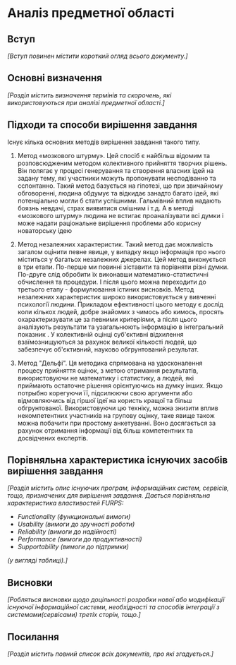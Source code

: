 # Аналіз предметної області

## Вступ

*[Вступ повинен містити короткий огляд всього документу.]*


## Основні визначення

*[Розділ містить визначення термінів та скорочень, які використовуються при аналізі предметної області.]*

## Підходи та способи вирішення завдання
Існує кілька основних методів вирішення завдання такого типу.

1) Метод «мозкового штурму». 
Цей спосіб є найбільш відомим та розповсюдженим методом колективного прийняття творчих рішень. Він полягає у процесі генерування та створення 
власних ідей на задану тему, які участники можуть пропонувати несподіванно та сспонтанно. Такий метод базується на гіпотезі, що при звичайному  
обговоренні, людина обдумує та відкидає занадто багато ідей, які потенціально могли б стати успішними. Гальмівний вплив надають боязнь 
невдачі, страх виявитися смішним і т.д. А в методі «мозкового штурму» людина не встигає проаналізувати всі думки і може надати раціональне 
вирішення проблеми або корисну новаторську ідею 

2) Метод незалежних характеристик. 
Такий метод дає можливість загалом оцінити певне явище, у випадку якщо інформація про нього міститься у багатьох незалежних джерелах. 
Цей метод виконується в три етапи. По-перше ми повинні зіставити та порівняти різні думки. По-друге слід обробити їх виконавши 
математико-статистичні обчислення та процедури. І після цього можна переходити до третього етапу - формулювання істиних висновків.
Метод незалежних характеристик широко використовується у вивченні психології людини. Прикладом ефективності цього методу є
дослід коли кількох людей, добре знайомих з чимось або кимось, просять охарактеризувати це за певними критеріями, а після цього аналізують 
результати та узагальнюють інформацію в інтегральний показник . У колективній оцінці суб'єктивні відхилення взаїмознищуються за рахунок великої 
кількості людей, що забезпечує об'єктивний, науково обгрунтований результат. 

3) Метод "Дельфі".
Ця методика спрямована на удосконалення процесу прийняття оцінок, з метою отримання результатів, використовуючи не математику і 
статистику, а людей, які приймають остаточне рішення орієнтуючись на думку інших. Якщо потрыбно корегуючи її, підсилюючи свою аргументи або 
відмовляючись від гіршої ідеї на користь кращої та більш обгрунтованої. Використовуючи цю техніку, можна знизити вплив некомпетентних 
участників на групову оцінку, таке явище також можна побачити при простому анкетуванні. Воно досягається за рахунок отримання інформації від більш 
компетентних та досвідчених експертів. 

## Порівняльна характеристика існуючих засобів вирішення завдання

*[Розділ містить опис існуючих програм, інформаційних систем, сервісів, тощо, призначених для вирішення 
завдання. Дається порівняльна характеристика властивостей FURPS:*
- *Functionality (функциональні вимоги)*
- *Usability (вимоги до зручності роботи)*
- *Reliability (вимоги до надійності)*
- *Performance (вимоги до продуктивності)*
- *Supportability (вимоги до підтримки)*

 *(у вигляді таблиці).]*

## Висновки

*[Робляться висновки щодо доцільності розробки нової або модифікації існуючої інформаційної системи, необхідності та способів інтеграції з системами(сервісами) третіх сторін, тощо.]*

## Посилання

*[Розділ містить повний список всіх документів, про які згадується.]*
